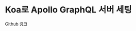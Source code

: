 # Koa로 Apollo GraphQL 서버 세팅
[Github 링크](https://github.com/apollographql/apollo-server/tree/master/packages/apollo-server-koa)